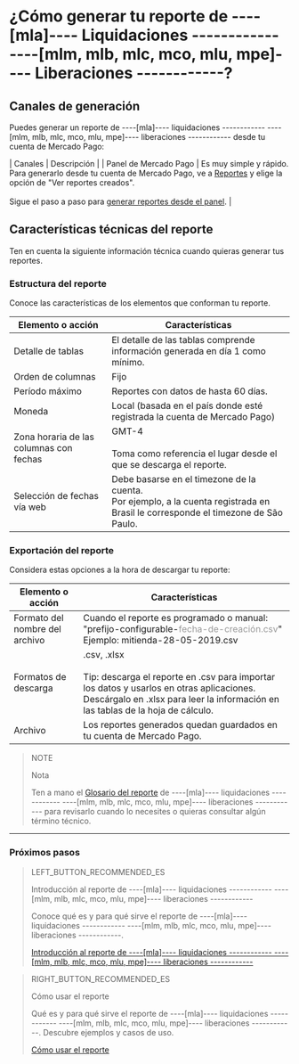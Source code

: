 # ¿Cómo generar tu reporte de ----[mla]---- Liquidaciones ------------ ----[mlm, mlb, mlc, mco, mlu, mpe]---- Liberaciones ------------?


## Canales de generación

Puedes generar un reporte de ----[mla]---- liquidaciones ------------ ----[mlm, mlb, mlc, mco, mlu, mpe]---- liberaciones ------------ desde tu cuenta de Mercado Pago:

| Canales | Descripción |
| Panel de Mercado Pago | Es muy simple y rápido. Para generarlo desde tu cuenta de Mercado Pago, ve a [Reportes](https://www.mercadopago[FAKER][URL][DOMAIN]/movements) y elige la opción de "Ver reportes creados".<br/><br/>Sigue el paso a paso para [generar reportes desde el panel](https://www.mercadopago[FAKER][URL][DOMAIN]/developers/es/guides/manage-account/reports/released-money/panel/). |

## Características técnicas del reporte

Ten en cuenta la siguiente información técnica cuando quieras generar tus reportes.


### Estructura del reporte

Conoce las características de los elementos que conforman tu reporte.


| Elemento o acción | Características |
| ------------ | -------- |
| Detalle de tablas | El detalle de las tablas comprende información generada en día 1 como mínimo. |
| Orden de columnas | Fijo |
| Período máximo | Reportes con datos de hasta 60 días. |
| Moneda | Local (basada en el país donde esté registrada la cuenta de Mercado Pago) |
| Zona horaria de las columnas con fechas | GMT-4 <br/> <br/> Toma como referencia el lugar desde el que se descarga el reporte. |
| Selección de fechas vía web | Debe basarse en el timezone de la cuenta. <br/> Por ejemplo, a la cuenta registrada en Brasil le corresponde el timezone de São Paulo. |


### Exportación del reporte

Considera estas opciones a la hora de descargar tu reporte:

| Elemento o acción | Características |
| ------------ | -------- |
| Formato del nombre del archivo | Cuando el reporte es programado o manual:<br/> "prefijo-configurable-<span style='color:#999999;'>fecha-de-creación.csv</span>" <br/> Ejemplo:  mitienda-28-05-2019.csv |
| Formatos de descarga | .csv, .xlsx <br/><br/>Tip: descarga el reporte en .csv para importar los datos y usarlos en otras aplicaciones. Descárgalo en .xlsx para leer la información en las tablas de la hoja de cálculo. |
| Archivo | Los reportes generados quedan guardados en tu cuenta de Mercado Pago. |


> NOTE
>
> Nota
>
> Ten a mano el [Glosario del reporte](https://www.mercadopago[FAKER][URL][DOMAIN]/developers/es/guides/manage-account/reports/release-money/glossary/) de ----[mla]---- liquidaciones ------------ ----[mlm, mlb, mlc, mco, mlu, mpe]---- liberaciones ------------ para revisarlo cuando lo necesites o quieras consultar algún término técnico.

<hr/>

### Próximos pasos

> LEFT_BUTTON_RECOMMENDED_ES
>
> Introducción al reporte de ----[mla]---- liquidaciones ------------ ----[mlm, mlb, mlc, mco, mlu, mpe]---- liberaciones ------------ 
>
> Conoce qué es y para qué sirve el reporte de ----[mla]---- liquidaciones ------------ ----[mlm, mlb, mlc, mco, mlu, mpe]---- liberaciones ------------.
>
> [Introducción al reporte de ----[mla]---- liquidaciones ------------ ----[mlm, mlb, mlc, mco, mlu, mpe]---- liberaciones ------------](https://www.mercadopago[FAKER][URL][DOMAIN]/developers/es/guides/manage-account/reports/released-money/introduction/)

> RIGHT_BUTTON_RECOMMENDED_ES
>
> Cómo usar el reporte
>
> Qué es y para qué sirve el reporte de ----[mla]---- liquidaciones ------------ ----[mlm, mlb, mlc, mco, mlu, mpe]---- liberaciones ------------. Descubre ejemplos y casos de uso.
>
> [Cómo usar el reporte](https://www.mercadopago[FAKER][URL][DOMAIN]/developers/es/guides/manage-account/reports/released-money/how-to-use/)
